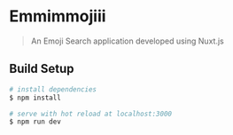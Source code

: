 # Emmimmojiii

> An Emoji Search application developed using Nuxt.js 

## Build Setup

```bash
# install dependencies
$ npm install

# serve with hot reload at localhost:3000
$ npm run dev


